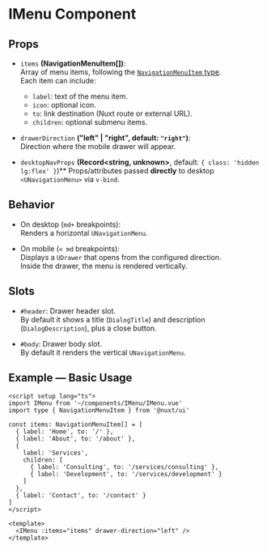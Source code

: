 # IMenu Component

## Props

- `items` **(NavigationMenuItem[])**:  
  Array of menu items, following the [`NavigationMenuItem` type](https://ui.nuxt.com/components/navigation-menu).  
  Each item can include:
  - `label`: text of the menu item.
  - `icon`: optional icon.
  - `to`: link destination (Nuxt route or external URL).
  - `children`: optional submenu items.

- `drawerDirection` **("left" | "right", default: `"right"`)**:  
  Direction where the mobile drawer will appear.

- `desktopNavProps` **(Record<string, unknown>**, default: `{ class: 'hidden lg:flex' }`)**  Props/attributes passed **directly** to desktop `<UNavigationMenu>` via `v-bind`.


## Behavior

- On desktop (`md+` breakpoints):  
  Renders a horizontal `UNavigationMenu`.

- On mobile (`< md` breakpoints):  
  Displays a `UDrawer` that opens from the configured direction.  
  Inside the drawer, the menu is rendered vertically.

## Slots

- `#header`: Drawer header slot.  
  By default it shows a title (`DialogTitle`) and description (`DialogDescription`), plus a close button.

- `#body`: Drawer body slot.  
  By default it renders the vertical `UNavigationMenu`.

## Example — Basic Usage

```vue
<script setup lang="ts">
import IMenu from '~/components/IMenu/IMenu.vue'
import type { NavigationMenuItem } from '@nuxt/ui'

const items: NavigationMenuItem[] = [
  { label: 'Home', to: '/' },
  { label: 'About', to: '/about' },
  {
    label: 'Services',
    children: [
      { label: 'Consulting', to: '/services/consulting' },
      { label: 'Development', to: '/services/development' }
    ]
  },
  { label: 'Contact', to: '/contact' }
]
</script>

<template>
  <IMenu :items="items" drawer-direction="left" />
</template>
